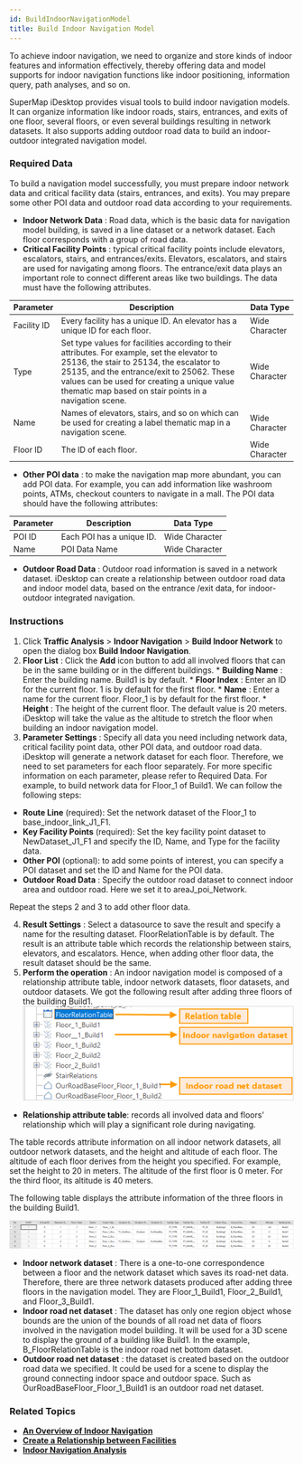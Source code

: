```yaml
---
id: BuildIndoorNavigationModel
title: Build Indoor Navigation Model
---
```

To achieve indoor navigation, we need to organize and store kinds of indoor
features and information effectively, thereby offering data and model supports for indoor navigation functions like indoor positioning, information query, path analyses, and so on.

SuperMap iDesktop provides visual tools to build indoor navigation models. It can organize information like indoor roads, stairs, entrances, and exits of one floor, several floors, or even several buildings resulting in network
datasets. It also supports adding outdoor road data to build an indoor-outdoor integrated navigation model.

###  Required Data

To build a navigation model successfully, you must prepare indoor network data and critical facility data (stairs, entrances, and exits). You may prepare some other POI data and outdoor road data according to your requirements.

  * **Indoor Network Data** : Road data, which is the basic data for navigation model building, is saved in a line dataset or a network dataset. Each floor corresponds with a group of road data.
  * **Critical Facility Points** : typical critical facility points include elevators, escalators, stairs, and entrances/exits. Elevators, escalators, and stairs are used for navigating among floors. The entrance/exit data plays an important role to connect different areas like two buildings. The data must have the following attributes.

Parameter | Description | Data Type  
---|---|---  
Facility ID  | Every facility has a unique ID. An elevator has a unique ID for each floor. | Wide Character  
Type | Set type values for facilities according to their attributes. For example, set the elevator to 25136, the stair to 25134, the escalator to 25135, and the entrance/exit to 25062. These values can be used for creating a unique value thematic map based on stair points in a navigation scene. | Wide Character  
Name | Names of elevators, stairs, and so on which can be used for creating a label thematic map in a navigation scene. | Wide Character  
Floor ID | The ID of each floor. | Wide Character  

  * **Other POI data** : to make the navigation map more abundant, you can add POI data. For example, you can add information like washroom points, ATMs, checkout counters to navigate in a mall. The POI data should have the following attributes:

Parameter | Description | Data Type  
---|---|---  
POI ID | Each POI has a unique ID. | Wide Character  
Name | POI Data Name | Wide Character  

  * **Outdoor Road Data** : Outdoor road information is saved in a network dataset. iDesktop can create a relationship between outdoor road data and indoor model data, based on the entrance /exit data, for indoor-outdoor integrated navigation.

###  Instructions

  1. Click **Traffic Analysis** > **Indoor Navigation** > **Build Indoor Network** to open the dialog box **Build Indoor Navigation**.
  2. **Floor List** : Click the **Add** icon button to add all involved floors that can be in the same building or in the different buildings. 
    * **Building Name** : Enter the building name. Build1 is by default.
    * **Floor Index** : Enter an ID for the current floor. 1 is by default for the first floor.
    * **Name** : Enter a name for the current floor. Floor_1 is by default for the first floor.
    * **Height** : The height of the current floor. The default value is 20 meters. iDesktop will take the value as the altitude to stretch the floor when building an indoor navigation model. 
  3. **Parameter Settings** : Specify all data you need including network data, critical facility point data, other POI data, and outdoor road data. iDesktop will generate a network dataset for each floor. Therefore, we need to set parameters for each floor separately. For more specific information on each parameter, please refer to Required Data. For example, to build network data for Floor_1 of Build1. We can follow the following steps: 

  * **Route Line** (required): Set the network dataset of the Floor_1 to base_indoor_link_J1_F1.
  * **Key Facility Points** (required): Set the key facility point dataset to NewDataset_J1_F1 and specify the ID, Name, and Type for the facility data.
  * **Other POI** (optional): to add some points of interest, you can specify a POI dataset and set the ID and Name for the POI data.
  * **Outdoor Road Data** : Specify the outdoor road dataset to connect indoor area and outdoor road. Here we set it to areaJ_poi_Network.

Repeat the steps 2 and 3 to add other floor data.

  4. **Result Settings** : Select a datasource to save the result and specify a name for the resulting dataset. FloorRelationTable is by default. The result is an attribute table which records the relationship between stairs, elevators, and escalators. Hence, when adding other floor data, the result dataset should be the same.
  5. **Perform the operation** : An indoor navigation model is composed of a relationship attribute table, indoor network datasets, floor datasets, and outdoor datasets. We got the following result after adding three floors of the building Build1.  
  ![](img/IndoorNavigationModelResult.png)  

  * **Relationship attribute table**: records all involved data and floors' relationship which will play a significant role during navigating. 

The table records attribute information on all indoor network datasets, all
outdoor network datasets, and the height and altitude of each floor. The
altitude of each floor derives from the height you specified. For example, set the height to 20 in meters. The altitude of the first floor is 0 meter. For the third floor, its altitude is 40 meters.

The following table displays the attribute information of the three floors in
the building Build1.

![](img/FloorRelationTable.png)  
 
  * **Indoor network dataset** : There is a one-to-one correspondence between a floor and the network dataset which saves its road-net data. Therefore, there are three network datasets produced after adding three floors in the navigation model. They are Floor_1_Build1, Floor_2_Build1, and Floor_3_Build1. 
  * **Indoor road net dataset** : The dataset has only one region object whose bounds are the union of the bounds of all road net data of floors involved in the navigation model building. It will be used for a 3D scene to display the ground of a building like Build1. In the example, B_FloorRelationTable is the indoor road net bottom dataset.
  * **Outdoor road net dataset** : the dataset is created based on the outdoor road data we specified. It could be used for a scene to display the ground connecting indoor space and outdoor space. Such as OurRoadBaseFloor_Floor_1_Build1 is an outdoor road net dataset.

###  Related Topics

  * [**An Overview of Indoor Navigation**](IndoorNavigation)
  * [**Create a Relationship between Facilities**](BuildStairRelation)
  * [**Indoor Navigation Analysis**](IndoorNavigationAnalysis)